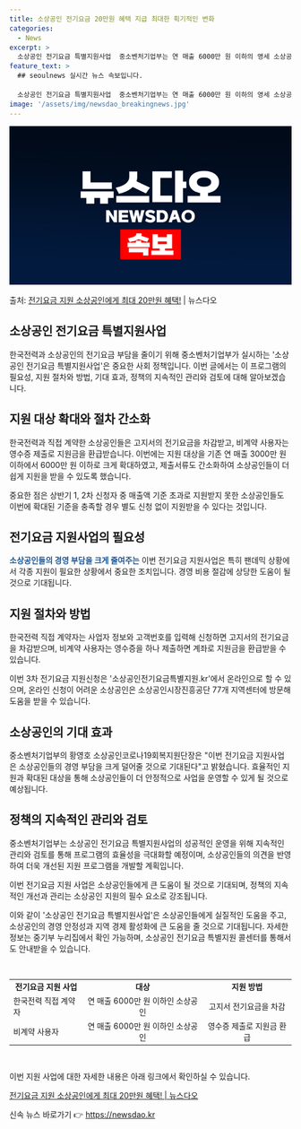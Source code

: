 ```yaml
---
title: 소상공인 전기요금 20만원 혜택 지급 최대한 획기적인 변화
categories:
  - News
excerpt: >
  소상공인 전기요금 특별지원사업  중소벤처기업부는 연 매출 6000만 원 이하의 영세 소상공인을 대상으로 최대…
feature_text: >
  ## seoulnews 실시간 뉴스 속보입니다.

  소상공인 전기요금 특별지원사업  중소벤처기업부는 연 매출 6000만 원 이하의 영세 소상공인을 대상으로 최대…
image: '/assets/img/newsdao_breakingnews.jpg'
---
```


![뉴스다오 속보](/assets/img/newsdao_breakingnews.jpg)

<p>출처: <a href="https://newsdao.kr/4672" rel="dofollow">전기요금 지원 소상공인에게 최대 20만원 혜택!</a> | 뉴스다오</p>

<h2 data-ke-size="size26">소상공인 전기요금 특별지원사업</h2>

한국전력과 소상공인의 전기요금 부담을 줄이기 위해 중소벤처기업부가 실시하는 '소상공인 전기요금 특별지원사업'은 중요한 사회 정책입니다. 이번 글에서는 이 프로그램의 필요성, 지원 절차와 방법, 기대 효과, 정책의 지속적인 관리와 검토에 대해 알아보겠습니다.

<h2 data-ke-size="size24">지원 대상 확대와 절차 간소화</h2>

한국전력과 직접 계약한 소상공인들은 고지서의 전기요금을 차감받고, 비계약 사용자는 영수증 제출로 지원금을 환급받습니다. 이번에는 지원 대상을 기존 연 매출 3000만 원 이하에서 6000만 원 이하로 크게 확대하였고, 제출서류도 간소화하여 소상공인들이 더 쉽게 지원을 받을 수 있도록 했습니다.

중요한 점은 상반기 1, 2차 신청자 중 매출액 기준 초과로 지원받지 못한 소상공인들도 이번에 확대된 기준을 충족할 경우 별도 신청 없이 지원받을 수 있다는 것입니다.

<h2 data-ke-size="size24">전기요금 지원사업의 필요성</h2>

<b><span style="color: #1a5490;">소상공인들의 경영 부담을 크게 줄여주는</span></b> 이번 전기요금 지원사업은 특히 팬데믹 상황에서 각종 지원이 필요한 상황에서 중요한 조치입니다. 경영 비용 절감에 상당한 도움이 될 것으로 기대됩니다.

<h2 data-ke-size="size24">지원 절차와 방법</h2>

한국전력 직접 계약자는 사업자 정보와 고객번호를 입력해 신청하면 고지서의 전기요금을 차감받으며, 비계약 사용자는 영수증을 하나 제출하면 계좌로 지원금을 환급받을 수 있습니다.

이번 3차 전기요금 지원신청은 '소상공인전기요금특별지원.kr'에서 온라인으로 할 수 있으며, 온라인 신청이 어려운 소상공인은 소상공인시장진흥공단 77개 지역센터에 방문해 도움을 받을 수 있습니다.

<h2 data-ke-size="size24">소상공인의 기대 효과</h2>

중소벤처기업부의 황영호 소상공인코로나19회복지원단장은 "이번 전기요금 지원사업은 소상공인들의 경영 부담을 크게 덜어줄 것으로 기대된다"고 밝혔습니다. 효율적인 지원과 확대된 대상을 통해 소상공인들이 더 안정적으로 사업을 운영할 수 있게 될 것으로 예상됩니다.

<h2 data-ke-size="size24">정책의 지속적인 관리와 검토</h2>

중소벤처기업부는 소상공인 전기요금 특별지원사업의 성공적인 운영을 위해 지속적인 관리와 검토를 통해 프로그램의 효율성을 극대화할 예정이며, 소상공인들의 의견을 반영하여 더욱 개선된 지원 프로그램을 개발할 계획입니다.

이번 전기요금 지원 사업은 소상공인들에게 큰 도움이 될 것으로 기대되며, 정책의 지속적인 개선과 관리는 소상공인 지원의 필수 요소로 강조됩니다.

이와 같이 '소상공인 전기요금 특별지원사업'은 소상공인들에게 실질적인 도움을 주고, 소상공인의 경영 안정성과 지역 경제 활성화에 큰 도움을 줄 것으로 기대됩니다. 자세한 정보는 중기부 누리집에서 확인 가능하며, 소상공인 전기요금 특별지원 콜센터를 통해서도 안내받을 수 있습니다.

<p data-ke-size="size16">&nbsp;</p>

<table>
<tbody>
<tr>
<td style="text-align: center; height: 17px;"><b>전기요금 지원 사업</b></td>
<td style="text-align: center; height: 17px;"><b>대상</b></td>
<td style="text-align: center; height: 17px;"><b>지원 방법</b></td>
</tr>
<tr>
<td style="height: 17px;">한국전력 직접 계약자</td>
<td style="text-align: center; height: 17px;">연 매출 6000만 원 이하인 소상공인</td>
<td style="text-align: center; height: 17px;">고지서 전기요금을 차감</td>
</tr>
<tr>
<td style="height: 17px;">비계약 사용자</td>
<td style="text-align: center; height: 17px;">연 매출 6000만 원 이하인 소상공인</td>
<td style="text-align: center; height: 17px;">영수증 제출로 지원금 환급</td>
</tr>
</tbody>
</table>
<p data-ke-size="size16">&nbsp;</p>

이번 지원 사업에 대한 자세한 내용은 아래 링크에서 확인하실 수 있습니다. 

<a href="https://newsdao.kr/4672">전기요금 지원 소상공인에게 최대 20만원 혜택! | 뉴스다오</a> 

신속 뉴스 바로가기 👉 <a href="https://newsdao.kr" rel="dofollow">https://newsdao.kr</a>


